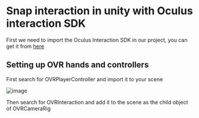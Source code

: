 # Snap interaction in unity with Oculus interaction SDK
First we need to import the Oculus Interaction SDK in our project, you can get it from [here]()
## Setting up OVR hands and controllers
First search for OVRPlayerController and import it to your scene

![image](https://github.com/DamanAhuja/Docs/assets/142963733/a154757d-0256-44c2-bbad-eac78a677775)

Then search for OVRInteraction and add it to the scene as the child object of OVRCameraRig
